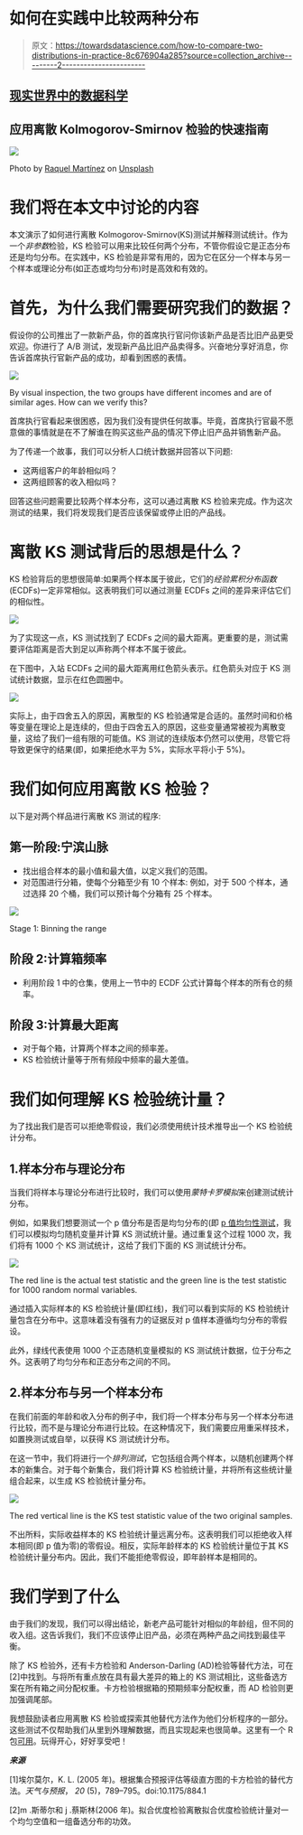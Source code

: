 # 如何在实践中比较两种分布

> 原文：<https://towardsdatascience.com/how-to-compare-two-distributions-in-practice-8c676904a285?source=collection_archive---------2----------------------->

## [现实世界中的数据科学](https://towardsdatascience.com/data-science-in-the-real-world/home)

## 应用离散 Kolmogorov-Smirnov 检验的快速指南

![](img/e9ee9d0f01bac5a4333bd8292942ed21.png)

Photo by [Raquel Martínez](https://unsplash.com/@fiteka?utm_source=unsplash&utm_medium=referral&utm_content=creditCopyText) on [Unsplash](https://unsplash.com/s/photos/two-apple?utm_source=unsplash&utm_medium=referral&utm_content=creditCopyText)

# 我们将在本文中讨论的内容

本文演示了如何进行离散 Kolmogorov-Smirnov(KS)测试并解释测试统计。作为一个*非参数*检验，KS 检验可以用来比较任何两个分布，不管你假设它是正态分布还是均匀分布。在实践中，KS 检验是非常有用的，因为它在区分一个样本与另一个样本或理论分布(如正态或均匀分布)时是高效和有效的。

# 首先，为什么我们需要研究我们的数据？

假设你的公司推出了一款新产品，你的首席执行官问你该新产品是否比旧产品更受欢迎。你进行了 A/B 测试，发现新产品比旧产品卖得多。兴奋地分享好消息，你告诉首席执行官新产品的成功，却看到困惑的表情。

![](img/47ade06ded70e91fca142c8933578ea6.png)

By visual inspection, the two groups have different incomes and are of similar ages. How can we verify this?

首席执行官看起来很困惑，因为我们没有提供任何故事。毕竟，首席执行官最不愿意做的事情就是在不了解谁在购买这些产品的情况下停止旧产品并销售新产品。

为了传递一个故事，我们可以分析人口统计数据并回答以下问题:

*   这两组客户的年龄相似吗？
*   这两组顾客的收入相似吗？

回答这些问题需要比较两个样本分布，这可以通过离散 KS 检验来完成。作为这次测试的结果，我们将发现我们是否应该保留或停止旧的产品线。

# 离散 KS 测试背后的思想是什么？

KS 检验背后的思想很简单:如果两个样本属于彼此，它们的*经验累积分布函数* (ECDFs)一定非常相似。这表明我们可以通过测量 ECDFs 之间的差异来评估它们的相似性。

![](img/467940b880fcca5c35a0d57c64b63d4c.png)

为了实现这一点，KS 测试找到了 ECDFs 之间的最大距离。更重要的是，测试需要评估距离是否大到足以声称两个样本不属于彼此。

在下图中，入站 ECDFs 之间的最大距离用红色箭头表示。红色箭头对应于 KS 测试统计数据，显示在红色圆圈中。

![](img/9a1461bd4aa4597022903af0ef19e98a.png)

实际上，由于四舍五入的原因，离散型的 KS 检验通常是合适的。虽然时间和价格等变量在理论上是连续的，但由于四舍五入的原因，这些变量通常被视为离散变量，这给了我们一组有限的可能值。KS 测试的连续版本仍然可以使用，尽管它将导致更保守的结果(即，如果拒绝水平为 5%，实际水平将小于 5%)。

# 我们如何应用离散 KS 检验？

以下是对两个样品进行离散 KS 测试的程序:

## 第一阶段:宁滨山脉

*   找出组合样本的最小值和最大值，以定义我们的范围。
*   对范围进行分箱，使每个分箱至少有 10 个样本:
    例如，对于 500 个样本，通过选择 20 个桶，我们可以预计每个分箱有 25 个样本。

![](img/888e82294d9cb75dfc7d55e28e57aa18.png)

Stage 1: Binning the range

## 阶段 2:计算箱频率

*   利用阶段 1 中的仓集，使用上一节中的 ECDF 公式计算每个样本的所有仓的频率。

## 阶段 3:计算最大距离

*   对于每个箱，计算两个样本之间的频率差。
*   KS 检验统计量等于所有频段中频率的最大差值。

# 我们如何理解 KS 检验统计量？

为了找出我们是否可以拒绝零假设，我们必须使用统计技术推导出一个 KS 检验统计分布。

## 1.样本分布与理论分布

当我们将样本与理论分布进行比较时，我们可以使用*蒙特卡罗模拟*来创建测试统计分布。

例如，如果我们想要测试一个 p 值分布是否是均匀分布的(即 [p 值均匀性测试](/how-to-test-your-hypothesis-using-p-value-uniformity-test-e3a43fc9d1b6)，我们可以模拟均匀随机变量并计算 KS 测试统计量。通过重复这个过程 1000 次，我们将有 1000 个 KS 测试统计，这给了我们下面的 KS 测试统计分布。

![](img/6fdc2be2bf5d189d7b06a53f680d7ab3.png)

The red line is the actual test statistic and the green line is the test statistic for 1000 random normal variables.

通过插入实际样本的 KS 检验统计量(即红线)，我们可以看到实际的 KS 检验统计量包含在分布中。这意味着没有强有力的证据反对 p 值样本遵循均匀分布的零假设。

此外，绿线代表使用 1000 个正态随机变量模拟的 KS 测试统计数据，位于分布之外。这表明了均匀分布和正态分布之间的不同。

## 2.样本分布与另一个样本分布

在我们前面的年龄和收入分布的例子中，我们将一个样本分布与另一个样本分布进行比较，而不是与理论分布进行比较。在这种情况下，我们需要应用重采样技术，如置换测试或自举，以获得 KS 测试统计分布。

在这一节中，我们将进行一个*排列测试*，它包括组合两个样本，以随机创建两个样本的新集合。对于每个新集合，我们将计算 KS 检验统计量，并将所有这些统计量组合起来，以生成 KS 检验统计量分布。

![](img/1742f374cbf7ebf7c2f0990d858a0632.png)

The red vertical line is the KS test statistic value of the two original samples.

不出所料，实际收益样本的 KS 检验统计量远离分布。这表明我们可以拒绝收入样本相同(即 p 值为零)的零假设。相反，实际年龄样本的 KS 检验统计量位于其 KS 检验统计量分布内。因此，我们不能拒绝零假设，即年龄样本是相同的。

# 我们学到了什么

由于我们的发现，我们可以得出结论，新老产品可能针对相似的年龄组，但不同的收入组。这告诉我们，我们不应该停止旧产品，必须在两种产品之间找到最佳平衡。

除了 KS 检验外，还有卡方检验和 Anderson-Darling (AD)检验等替代方法，可在[2]中找到。与将所有重点放在具有最大差异的箱上的 KS 测试相比，这些备选方案在所有箱之间分配权重。卡方检验根据箱的预期频率分配权重，而 AD 检验则更加强调尾部。

我想鼓励读者应用离散 KS 检验或探索其他替代方法作为他们分析程序的一部分。这些测试不仅帮助我们从里到外理解数据，而且实现起来也很简单。这里有一个 R 包[可用](https://cran.r-project.org/web/packages/dgof/dgof.pdf)。玩得开心，好好享受吧！

***来源***

[1]埃尔莫尔，K. L. (2005 年)。根据集合预报评估等级直方图的卡方检验的替代方法。*天气与预报*， *20* (5)，789–795。doi:10.1175/884.1

[2]m .斯蒂尔和 j .蔡斯林(2006 年)。拟合优度检验离散拟合优度检验统计量对一个均匀空值和一组备选分布的功效。